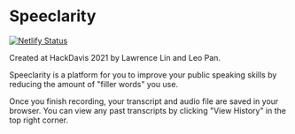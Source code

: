# Speeclarity

[![Netlify Status](https://api.netlify.com/api/v1/badges/c8574477-5451-444d-8ecf-2f15aa3fc208/deploy-status)](https://app.netlify.com/sites/csb-1xj00/deploys)

Created at HackDavis 2021 by Lawrence Lin and Leo Pan.

Speeclarity is a platform for you to improve your public speaking skills by reducing the amount of "filler words" you use.

Once you finish recording, your transcript and audio file are saved in your browser. You can view any past transcripts by clicking "View History" in the top right corner.
